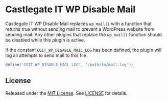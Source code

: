 # Castlegate IT WP Disable Mail

Castlegate IT WP Disable Mail replaces `wp_mail()` with a function that returns true without sending mail to prevent a WordPress website from sending mail. Any other plugins that replace the `wp_mail()` function should be disabled while this plugin is active.

If the constant `CGIT_WP_DISABLE_MAIL_LOG` has been defined, the plugin will log all attempts to send mail to this file.

``` php
define('CGIT_WP_DISABLE_MAIL_LOG', '/path/to/mail.log');
```

## License

Released under the [MIT License](https://opensource.org/licenses/MIT). See [LICENSE](LICENSE) for details.

